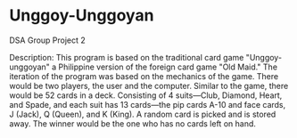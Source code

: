 # Unggoy-Unggoyan
DSA Group Project 2

Description: 
This program is based on the traditional card game "Unggoy-unggoyan" a Philippine version of the foreign card game "Old Maid." 
The iteration of the program was based on the mechanics of the game. There would be two players, the user and the computer. 
Similar to the game, there would be 52 cards in a deck. Consisting of 4 suits—Club, Diamond, Heart, and Spade, and each suit 
has 13 cards—the pip cards A-10 and face cards, J (Jack), Q (Queen), and K (King). A random card is picked and is stored away.
The winner would be the one who has no cards left on hand. 
